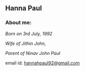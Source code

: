 ## Hanna Paul

### About me:

*Born on 3rd July, 1992*

*Wife of Jithin John,*

*Parent of Ninav John Paul*

email id: <hannahpaul92@gmail.com>


<!--
**hannahpaul92/hannahpaul92** is a ✨ _special_ ✨ repository because its `README.md` (this file) appears on your GitHub profile.

Here are some ideas to get you started:

- 🔭 I’m currently working on ...
- 🌱 I’m currently learning ...
- 👯 I’m looking to collaborate on ...
- 🤔 I’m looking for help with ...
- 💬 Ask me about ...
- 📫 How to reach me: ...
- 😄 Pronouns: ...
- ⚡ Fun fact: ...
-->
